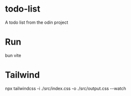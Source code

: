 # todo-list
A todo list from the odin project

# Run 
bun vite

# Tailwind
npx tailwindcss -i ./src/index.css -o ./src/output.css --watch
